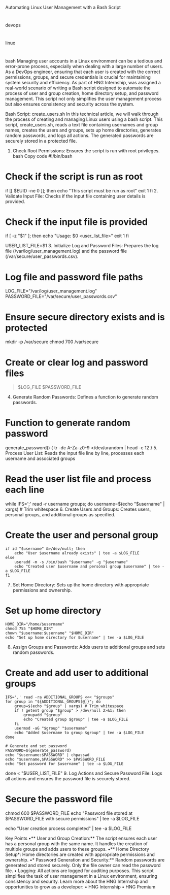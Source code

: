 Automating Linux User Management with a Bash Script
#
devops
#
linux
#
bash
Managing user accounts in a Linux environment can be a tedious and error-prone process, especially when dealing with a large number of users. As a DevOps engineer, ensuring that each user is created with the correct permissions, groups, and secure credentials is crucial for maintaining system security and efficiency.
As part of HNG Internship, was assigned a real-world scenario of writing a Bash script designed to automate the process of user and group creation, home directory setup, and password management. This script not only simplifies the user management process but also ensures consistency and security across the system.

Bash Script: create_users.sh
In this technical article, we will walk through the process of creating and managing Linux users using a bash script. This script, create_users.sh, reads a text file containing usernames and group names, creates the users and groups, sets up home directories, generates random passwords, and logs all actions. The generated passwords are securely stored in a protected file.

1. Check Root Permissions: Ensures the script is run with root privileges.
bash
Copy code
#!/bin/bash

# Check if the script is run as root
if [[ $EUID -ne 0 ]]; then
   echo "This script must be run as root" 
   exit 1
fi
2. Validate Input File: Checks if the input file containing user details is provided.

# Check if the input file is provided
if [ -z "$1" ]; then
    echo "Usage: $0 <user_list_file>"
    exit 1
fi

USER_LIST_FILE=$1
3. Initialize Log and Password Files: Prepares the log file (/var/log/user_management.log) and the password file (/var/secure/user_passwords.csv).
# Log file and password file paths
LOG_FILE="/var/log/user_management.log"
PASSWORD_FILE="/var/secure/user_passwords.csv"

# Ensure secure directory exists and is protected
mkdir -p /var/secure
chmod 700 /var/secure

# Create or clear log and password files
> $LOG_FILE
> $PASSWORD_FILE
4. Generate Random Passwords: Defines a function to generate random passwords.
# Function to generate random password
generate_password() {
    tr -dc A-Za-z0-9 </dev/urandom | head -c 12
}
5. Process User List: Reads the input file line by line, processes each username and associated groups
# Read the user list file and process each line
while IFS=';' read -r username groups; do
    username=$(echo "$username" | xargs) # Trim whitespace
6. Create Users and Groups: Creates users, personal groups, and additional groups as specified.
  # Create the user and personal group
    if id "$username" &>/dev/null; then
        echo "User $username already exists" | tee -a $LOG_FILE
    else
        useradd -m -s /bin/bash "$username" -g "$username"
        echo "Created user $username and personal group $username" | tee -a $LOG_FILE
    fi
7. Set Home Directory: Sets up the home directory with appropriate permissions and ownership.
# Set up home directory
    HOME_DIR="/home/$username"
    chmod 755 "$HOME_DIR"
    chown "$username:$username" "$HOME_DIR"
    echo "Set up home directory for $username" | tee -a $LOG_FILE
8. Assign Groups and Passwords: Adds users to additional groups and sets random passwords.
  # Create and add user to additional groups
    IFS=',' read -ra ADDITIONAL_GROUPS <<< "$groups"
    for group in "${ADDITIONAL_GROUPS[@]}"; do
        group=$(echo "$group" | xargs) # Trim whitespace
        if ! getent group "$group" > /dev/null 2>&1; then
            groupadd "$group"
            echo "Created group $group" | tee -a $LOG_FILE
        fi
        usermod -aG "$group" "$username"
        echo "Added $username to group $group" | tee -a $LOG_FILE
    done

    # Generate and set password
    PASSWORD=$(generate_password)
    echo "$username:$PASSWORD" | chpasswd
    echo "$username,$PASSWORD" >> $PASSWORD_FILE
    echo "Set password for $username" | tee -a $LOG_FILE

done < "$USER_LIST_FILE"
9. Log Actions and Secure Password File: Logs all actions and ensures the password file is securely stored.
# Secure the password file
chmod 600 $PASSWORD_FILE
echo "Password file stored at $PASSWORD_FILE with secure permissions" | tee -a $LOG_FILE

echo "User creation process completed" | tee -a $LOG_FILE


Key Points
•** User and Group Creation:** The script ensures each user has a personal group with the same name. It handles the creation of multiple groups and adds users to these groups.
•** Home Directory Setup*: Home directories are created with appropriate permissions and ownership.
•* Password Generation and Security:** Random passwords are generated and stored securely. Only the file owner can read the password file.
• Logging: All actions are logged for auditing purposes.
This script simplifies the task of user management in a Linux environment, ensuring consistency and security.
Learn more about the HNG Internship and opportunities to grow as a developer:
• HNG Internship
• HNG Premium
